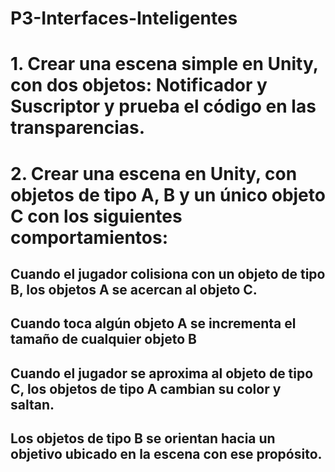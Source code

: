 # P3-Interfaces-Inteligentes

# 1. Crear una escena simple en Unity, con dos objetos: Notificador y Suscriptor y prueba el código en las transparencias.



# 2. Crear una escena en Unity, con objetos de tipo A, B y un único objeto C con los siguientes comportamientos:


## Cuando el jugador colisiona con un objeto de tipo B, los objetos A se acercan al objeto C. 



## Cuando toca algún objeto A se incrementa el tamaño de cualquier objeto B



## Cuando el jugador se aproxima al objeto de tipo C, los objetos de tipo A cambian su color y saltan.



## Los objetos de tipo B se orientan hacia un objetivo ubicado en la escena con ese propósito.

